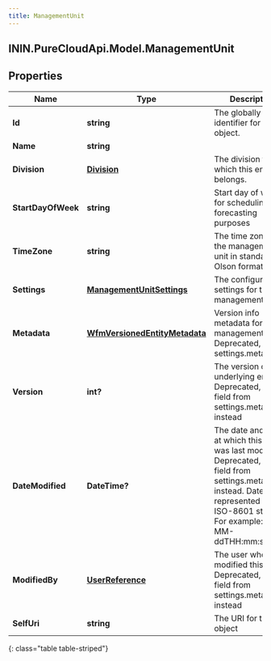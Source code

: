 ```yaml
---
title: ManagementUnit
---
```

## ININ.PureCloudApi.Model.ManagementUnit

## Properties

|Name | Type | Description | Notes|
|------------ | ------------- | ------------- | -------------|
| **Id** | **string** | The globally unique identifier for the object. | [optional] |
| **Name** | **string** |  | [optional] |
| **Division** | [**Division**](Division.html) | The division to which this entity belongs. | [optional] |
| **StartDayOfWeek** | **string** | Start day of week for scheduling and forecasting purposes | [optional] |
| **TimeZone** | **string** | The time zone for the management unit in standard Olson format | [optional] |
| **Settings** | [**ManagementUnitSettings**](ManagementUnitSettings.html) | The configuration settings for this management unit | [optional] |
| **Metadata** | [**WfmVersionedEntityMetadata**](WfmVersionedEntityMetadata.html) | Version info metadata for this management unit. Deprecated, use settings.metadata | [optional] |
| **Version** | **int?** | The version of the underlying entity.  Deprecated, use field from settings.metadata instead | [optional] |
| **DateModified** | **DateTime?** | The date and time at which this entity was last modified.  Deprecated, use field from settings.metadata instead. Date time is represented as an ISO-8601 string. For example: yyyy-MM-ddTHH:mm:ss.SSSZ | [optional] |
| **ModifiedBy** | [**UserReference**](UserReference.html) | The user who last modified this entity.  Deprecated, use field from settings.metadata instead | [optional] |
| **SelfUri** | **string** | The URI for this object | [optional] |
{: class="table table-striped"}


